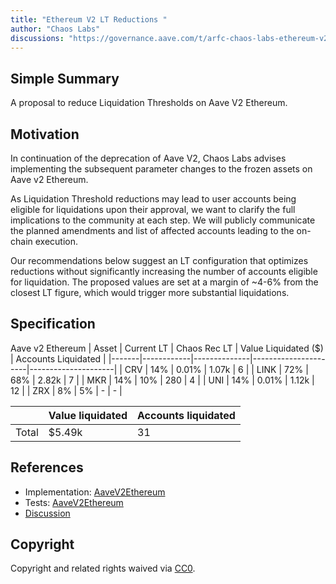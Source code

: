 ```yaml
---
title: "Ethereum V2 LT Reductions "
author: "Chaos Labs"
discussions: "https://governance.aave.com/t/arfc-chaos-labs-ethereum-v2-lt-reductions-04-15-2024/17369"
---
```


## Simple Summary

A proposal to reduce Liquidation Thresholds on Aave V2 Ethereum.

## Motivation

In continuation of the deprecation of Aave V2, Chaos Labs advises implementing the subsequent parameter changes to the frozen assets on Aave v2 Ethereum.

As Liquidation Threshold reductions may lead to user accounts being eligible for liquidations upon their approval, we want to clarify the full implications to the community at each step. We will publicly communicate the planned amendments and list of affected accounts leading to the on-chain execution.

Our recommendations below suggest an LT configuration that optimizes reductions without significantly increasing the number of accounts eligible for liquidation. The proposed values are set at a margin of ~4-6% from the closest LT figure, which would trigger more substantial liquidations.

## Specification

Aave v2 Ethereum
| Asset | Current LT | Chaos Rec LT | Value Liquidated ($) | Accounts Liquidated |
|-------|------------|--------------|----------------------|---------------------|
| CRV | 14% | 0.01% | 1.07k | 6 |
| LINK | 72% | 68% | 2.82k | 7 |
| MKR | 14% | 10% | 280 | 4 |
| UNI | 14% | 0.01% | 1.12k | 12 |
| ZRX | 8% | 5% | - | - |

|       | Value liquidated | Accounts liquidated |
| ----- | ---------------- | ------------------- |
| Total | $5.49k           | 31                  |

## References

- Implementation: [AaveV2Ethereum](https://github.com/bgd-labs/aave-proposals-v3/blob/93df385bf7640e2113fd1257776eae40a14530f4/src/20240416_AaveV2Ethereum_EthereumV2LTReductions/AaveV2Ethereum_EthereumV2LTReductions_20240416.sol)
- Tests: [AaveV2Ethereum](https://github.com/bgd-labs/aave-proposals-v3/blob/93df385bf7640e2113fd1257776eae40a14530f4/src/20240416_AaveV2Ethereum_EthereumV2LTReductions/AaveV2Ethereum_EthereumV2LTReductions_20240416.t.sol)
- [Discussion](https://governance.aave.com/t/arfc-chaos-labs-ethereum-v2-lt-reductions-04-15-2024/17369)

## Copyright

Copyright and related rights waived via [CC0](https://creativecommons.org/publicdomain/zero/1.0/).
